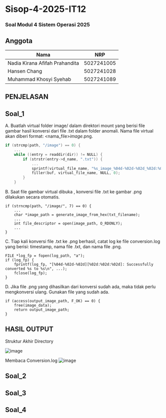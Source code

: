 # Sisop-4-2025-IT12

### Soal Modul 4 Sistem Operasi 2025

## Anggota
| Nama                            | NRP        |
|---------------------------------|------------|
| Nadia Kirana Afifah Prahandita  | 5027241005 |
| Hansen Chang                    | 5027241028 |
| Muhammad Khosyi Syehab          | 5027241089 |

## PENJELASAN

## Soal_1
A. Buatlah virtual folder image/ dalam direktori mount yang berisi file gambar hasil konversi dari file .txt dalam folder anomali. Nama file virtual akan diberi format: <nama_file>_image_<timestamp>.png.
```cpp
if (strcmp(path, "/image") == 0) {
    ...
    while ((entry = readdir(dir)) != NULL) {
        if (strstr(entry->d_name, ".txt")) {
            ...
            sprintf(virtual_file_name, "%s_image_%04d-%02d-%02d_%02d:%02d:%02d.png", base, ...);
            filler(buf, virtual_file_name, NULL, 0);
        }
    }
```
B. Saat file gambar virtual dibuka , konversi file .txt ke gambar .png dilakukan secara otomatis.
```
if (strncmp(path, "/image/", 7) == 0) {
    ...
    char *image_path = generate_image_from_hex(txt_filename);
    ...
    int file_descriptor = open(image_path, O_RDONLY);
    ...
}
```
C. Tiap kali konversi file .txt ke .png berhasil, catat log ke file conversion.log yang berisi: timestamp, nama file .txt, dan nama file .png.
```
FILE *log_fp = fopen(log_path, "a");
if (log_fp) {
    fprintf(log_fp, "[%04d-%02d-%02d][%02d:%02d:%02d]: Successfully converted %s to %s\n", ...);
    fclose(log_fp);
}
```
D. Jika file .png yang dihasilkan dari konversi sudah ada, maka tidak perlu mengkonversi ulang. Gunakan file yang sudah ada.
```
if (access(output_image_path, F_OK) == 0) {
    free(image_data);
    return output_image_path;
}
```
## HASIL OUTPUT ##

Struktur Akhir Directory 

![image](https://github.com/user-attachments/assets/311eea9c-b62d-47af-bae4-9d2aabdfebde)

Membaca Conversion.log
![image](https://github.com/user-attachments/assets/e43eac32-7ec2-4122-97af-5ccd54a216c6)
## Soal_2
## Soal_3
## Soal_4
